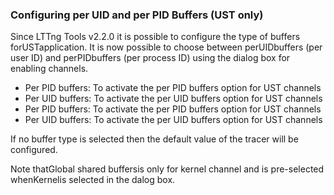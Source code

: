 ### Configuring per UID and per PID Buffers (UST only)

Since LTTng Tools v2.2.0 it is possible to configure the type of buffers forUSTapplication. It is now possible to choose between perUIDbuffers (per user ID) and perPIDbuffers (per process ID) using the dialog box for enabling channels.


- Per PID buffers: To activate the per PID buffers option for UST channels
- Per UID buffers: To activate the per UID buffers option for UST channels
- Per PID buffers: To activate the per PID buffers option for UST channels
- Per UID buffers: To activate the per UID buffers option for UST channels

If no buffer type is selected then the default value of the tracer will be configured.

Note thatGlobal shared buffersis only for kernel channel and is pre-selected whenKernelis selected in the dalog box.